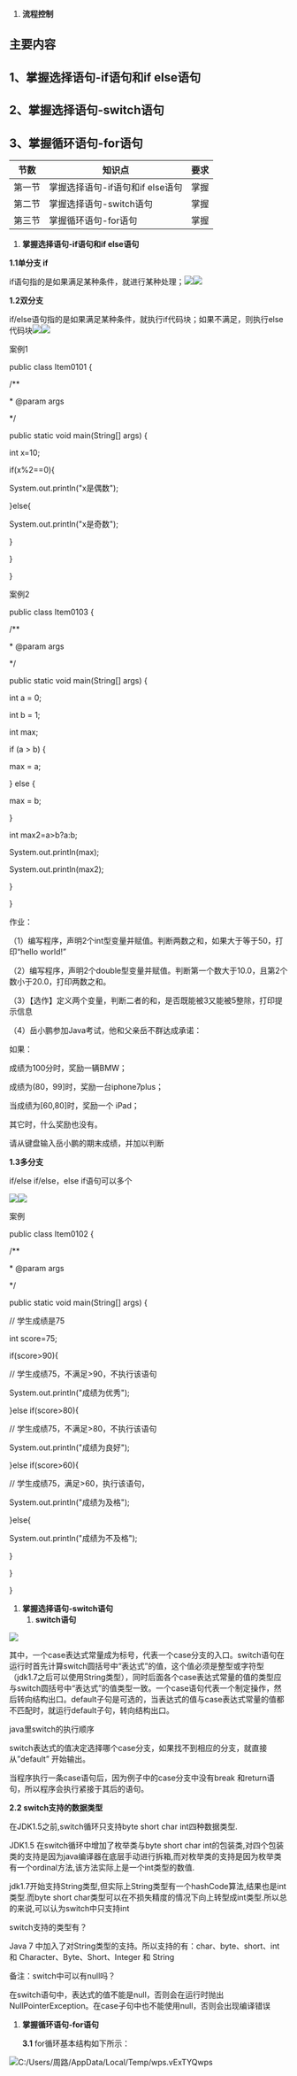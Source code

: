 1.  **流程控制**

## 主要内容

## 1、掌握选择语句-if语句和if else语句

## 2、掌握选择语句-switch语句

## 3、掌握循环语句-for语句

| 节数    | 知识点                           | 要求 |
|---------|----------------------------------|------|
| 第一节  | 掌握选择语句-if语句和if else语句 | 掌握 |
| 第二节  | 掌握选择语句-switch语句          | 掌握 |
| 第三节  | 掌握循环语句-for语句             | 掌握 |

1.  **掌握选择语句-if语句和if else语句**

**1.1单分支 if**

if语句指的是如果满足某种条件，就进行某种处理；![](media/0ca465530402b68fc017d1c4206f0c74.emf)![](media/56e2b8d7d749bd8fd887f8cde5b5b39f.emf)

**1.2双分支**

if/else语句指的是如果满足某种条件，就执行if代码块；如果不满足，则执行else代码块![](media/6351a6713442c183f09b8c447c5392f2.emf)![](media/d36d896b3a63888acc9a82aecd2e4f13.emf)

案例1

public class Item0101 {

/\*\*

\* @param args

\*/

public static void main(String[] args) {

int x=10;

if(x%2==0){

System.out.println("x是偶数");

}else{

System.out.println("x是奇数");

}

}

}

案例2

public class Item0103 {

/\*\*

\* @param args

\*/

public static void main(String[] args) {

int a = 0;

int b = 1;

int max;

if (a \> b) {

max = a;

} else {

max = b;

}

int max2=a\>b?a:b;

System.out.println(max);

System.out.println(max2);

}

}

作业：

（1）编写程序，声明2个int型变量并赋值。判断两数之和，如果大于等于50，打印“hello world!”

（2）编写程序，声明2个double型变量并赋值。判断第一个数大于10.0，且第2个数小于20.0，打印两数之和。

（3）【选作】定义两个变量，判断二者的和，是否既能被3又能被5整除，打印提示信息

（4）岳小鹏参加Java考试，他和父亲岳不群达成承诺：

如果：

成绩为100分时，奖励一辆BMW；

成绩为(80，99]时，奖励一台iphone7plus；

当成绩为[60,80]时，奖励一个 iPad；

其它时，什么奖励也没有。

请从键盘输入岳小鹏的期末成绩，并加以判断

**1.3多分支**

if/else if/else，else if语句可以多个

![](media/f41395f5c99ae7da51358805f46dc8fc.emf)![](media/1c568ca4f3ebfc178ea39ba0abe0e5c3.emf)

案例

public class Item0102 {

/\*\*

\* @param args

\*/

public static void main(String[] args) {

// 学生成绩是75

int score=75;

if(score\>90){

// 学生成绩75，不满足\>90，不执行该语句

System.out.println("成绩为优秀");

}else if(score\>80){

// 学生成绩75，不满足\>80，不执行该语句

System.out.println("成绩为良好");

}else if(score\>60){

// 学生成绩75，满足\>60，执行该语句，

System.out.println("成绩为及格");

}else{

System.out.println("成绩为不及格");

}

}

}

1.  **掌握选择语句-switch语句**
    1.  **switch语句**

![](media/91dd5c45ed4baf12e97cde1bad25698a.emf)

其中，一个case表达式常量成为标号，代表一个case分支的入口。switch语句在运行时首先计算switch圆括号中“表达式”的值，这个值必须是整型或字符型（jdk1.7之后可以使用String类型），同时后面各个case表达式常量的值的类型应与switch圆括号中“表达式”的值类型一致。一个case语句代表一个制定操作，然后转向结构出口。default子句是可选的，当表达式的值与case表达式常量的值都不匹配时，就运行default子句，转向结构出口。

java里switch的执行顺序

switch表达式的值决定选择哪个case分支，如果找不到相应的分支，就直接从”default” 开始输出。

当程序执行一条case语句后，因为例子中的case分支中没有break 和return语句，所以程序会执行紧接于其后的语句。

**2.2 switch支持的数据类型**

在JDK1.5之前,switch循环只支持byte short char int四种数据类型.

JDK1.5 在switch循环中增加了枚举类与byte short char int的包装类,对四个包装类的支持是因为java编译器在底层手动进行拆箱,而对枚举类的支持是因为枚举类有一个ordinal方法,该方法实际上是一个int类型的数值.

jdk1.7开始支持String类型,但实际上String类型有一个hashCode算法,结果也是int类型.而byte short char类型可以在不损失精度的情况下向上转型成int类型.所以总的来说,可以认为switch中只支持int

switch支持的类型有？

Java 7 中加入了对String类型的支持。所以支持的有：char、byte、short、int 和 Character、Byte、Short、Integer 和 String

备注：switch中可以有null吗？

在switch语句中，表达式的值不能是null，否则会在运行时抛出NullPointerException。在case子句中也不能使用null，否则会出现编译错误

1.  **掌握循环语句-for语句**

    **3.1** for循环基本结构如下所示：

![C:/Users/周路/AppData/Local/Temp/wps.vExTYQwps](media/74d2e648df204ac23a7ebe6c2e59f53a.png)
